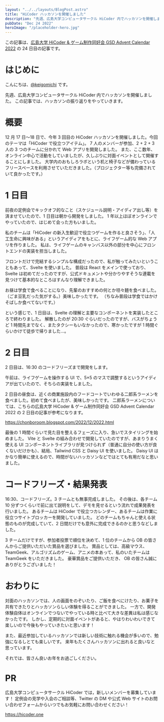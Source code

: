 ```yaml
---
layout: "../../layouts/BlogPost.astro"
title: "HiCoder ハッカソンを開催しました"
description: "先週、広島大学コンピュータサークル HiCoder 内でハッカソンを開催しました。この記事では、ハッカソンの振り返りをやっていきます。"
pubDate: "Dec 24 2022"
heroImage: "/placeholder-hero.jpg"
---
```


この記事は、[広島大学 HiCoder & ゲーム制作同好会 GSD Advent Calendar 2022](https://adventar.org/calendars/7845) の 24 日目の記事です。

# はじめに

こんにちは、[@keigomichi](https://twitter.com/keigomichi) です。

先週、広島大学コンピュータサークル HiCoder 内でハッカソンを開催しました。
この記事では、ハッカソンの振り返りをやっていきます。

# 概要

12 月 17 日〜18 日で、今年 3 回目の HiCoder ハッカソンを開催しました。今回のテーマは「HiCoder で役立つアイテム」。
7 人のメンバーが参加、2 + 2 + 3 人の 3 つのチームに分かれて Web アプリを開発しました。
また、ここ数年、オンライン中心で活動をしていましたが、久しぶりに対面イベントとして開催することにしました。
大学内のおもしろラボという机と椅子などが備わっているフリースペースを利用させていただきました。（プロジェクター等も完備されていて良かったです。）

# 1 日目

前夜の定例会でキックオフ的なこと（スケジュール説明・アイディア出し等）を済ませていたので、1 日目は朝から開発をしました。
1 年以上ほぼオンラインでやっていたので、はじめて会った方もいました。

私のチームは「HiCoder の新入生歓迎で役立つゲームを作ると良さそう」、「人工生命に興味がある」というアイディアをもとに、ライフゲーム的な Web アプリを作りました。
私は、ライフゲームのキャンバス以外の部分を中心にフロントエンドの実装を担当しました。

フロントだけで完結するシンプルな構成だったので、私が触ってみたいということもあって、Svelte を使いました。
普段は React をメインで使っており、Svelte は初めてだったのですが、公式ドキュメントや分かりやすそうな連載を見つけて基本的なところはすんなり理解できました。

お昼は学食で食べることになり、先輩のおすすめの何とか坦々麺を食べました。（ごま豆乳だった気がする。）美味しかったです。
（ちなみ普段は学食ではかけそばしか食べてないです。）

という感じで、1 日目は、Svelte の理解と主要なコンポーネントを実装したところで終わりました。
解散したのが 20:30 ぐらいだったのですが、バスがちょうど 1 時間先までなく、またタクシーもいなかったので、寒かったですが 1 時間ぐらいかけて徒歩で帰りました…。

# 2 日目

2 日目は、16:30 のコードフリーズまで開発をします。

午前は、ライフゲームを操作する UI で、5×5 のマスで調整するというアイディアが出ていたので、そちらの実装をしました。

2 日目の昼食は、近くの商業施設内のフードコートでいわゆる二郎系ラーメンを食べました。初めて食べましたが、美味しかったです。
二郎系ラーメンについては、こちらの広島大学 HiCoder & ゲーム制作同好会 GSD Advent Calendar 2022 の 2 日目の記事が参考になります。

https://chonboroom.blogspot.com/2022/12/2022.html

最後の 1 時間ぐらいで見た目を整えるフェーズに入り、急いでスタイリングを始めました。
Vite と Svelte の組み合わせで開発していたのですが、あまりうまく使える UI コンポーネントライブラリが見つけられず（普通に自分の使い方が良くないだけかも）、結局、Tailwind CSS と Daisy UI を使いました。
Daisy UI はかなり簡単に使えるので、時間がないハッカソンなどではとても有用だなと思いました。

# コードフリーズ・結果発表

16:30、コードフリーズ。3 チームとも無事完成しました。
その後は、各チーム 10 分ずつくらいで前に出て説明をして、デモを見せるという流れで成果発表を行いました。
あるチームは HiCoder で役立つカレンダー、あるチームは作業に役立つサイトブロッカーを開発していました。
どのチームもちゃんと使える状態のものが完成していて、2 日間だけでも意外に完成できるのかと思うなどしました。

3 チームだけですが、参加者投票で順位を決めて、1 位のチームから OB の皆さんからご提供いただいた賞品を選びました。
賞品としては、高級マウス、TeamGeek、アルゴリズムのゲーム、アニメの本あって、私のいたチームは TeamGeek をいただきました。
豪華賞品をご提供いただき、 OB の皆さん誠にありがとうございました！

# おわりに

対面のハッカソンでは、人の画面をのぞいたり、ご飯を食べにけたり、お菓子を共有できたりとハッカソンらしい体験を得ることができました。
一方で、開発体験自体はオンラインでつないでやっている時と比べて大きな差異は私は感じなかったです。
しかし、定期的に対面イベントがあると、やはりわいわいできて楽しいので今後もやっていきたいと思います！

また、最近参加しているハッカソンでは新しい技術に触れる機会が多いので、勉強になるしとても楽しいです。
来年もたくさんハッカソンに出れると良いなと思っています。

それでは、皆さん良いお年をお過ごしください。

# PR

広島大学コンピュータサークル HiCoder では，新しいメンバーを募集しています！
定例会の見学や入会のご相談等、Twitter の DM や公式 Web サイトのお問い合わせフォームからいつでもお気軽にお問い合わせください！

https://hicoder.one
